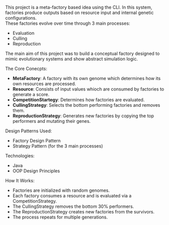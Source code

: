 This project is a meta-factory based idea using the CLI. In this system, factories produce outputs based on resource input and internal genetic configurations.  
These factories evolve over time through 3 main processes:

- Evaluation  
- Culling  
- Reproduction  

The main aim of this project was to build a conceptual factory designed to mimic evolutionary systems and show abstract simulation logic.  

The Core Conecpts:

- **MetaFactory**: A factory with its own genome which determines how its own resources are processed.  
- **Resource**: Consists of input values whioch are consumed by factories to generate a score.  
- **CompetitionStartegy**: Determines how factories are evaluated.  
- **CullingStrategy**: Selects the bottom performing factories and removes them.  
- **ReproductionStrategy**: Generates new factories by copying the top performers and mutating their genes.  

Design Patterns Used:

- Factory Design Pattern  
- Strategy Pattern (for the 3 main processes)  

Technologies:

- Java  
- OOP Design Principles  

How It Works:

- Factories are initialized with random genomes.  
- Each factory consumes a resource and is evaluated via a CompetitionStrategy.  
- The CullingStrategy removes the bottom 30% performers.  
- The ReproductionStrategy creates new factories from the survivors.  
- The process repeats for multiple generations.
